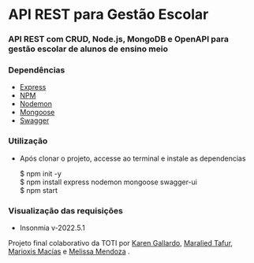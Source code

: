 <h1>API REST para Gestão Escolar</h1>

<h3>API REST com CRUD, Node.js, MongoDB e OpenAPI para gestão escolar de alunos de ensino meio</h3>
<h3>Dependências</h3>
<ul>
<li> <a href="http://expressjs.com/en/starter/installing.html">Express </a></li>
<li> <a href="https://docs.npmjs.com/cli/v8/commands/npm-install">NPM</a></li>
<li> <a href="https://www.npmjs.com/package/nodemon">Nodemon</a></li>
<li> <a href="https://mongoosejs.com/">Mongoose </a></li>
<li> <a href="https://swagger.io/docs/open-source-tools/swagger-ui/usage/installation/">Swagger </a></li>
</ul>

<h3>Utilização</h3>
<ul>
<li> Após clonar o projeto, accesse ao terminal e instale as dependencias </li>

$ npm init -y </br>
$ npm install express nodemon mongoose swagger-ui </br>
$ npm start </br>
</ul>


<h3>Visualização das requisições</h3>
<ul>
<li>Insonmia v-2022.5.1</li>
</ul>
<p>Projeto final colaborativo da TOTI por <a href="https://github.com/karensgo">Karen Gallardo</a>, <a href="https://github.com/maraliedtafur">  Maralied Tafur</a>, <a href="https://github.com/marioxis"> Marioxis Macías</a> e <a href="https://github.com/Melsanz">Melissa Mendoza</a> .</p>
